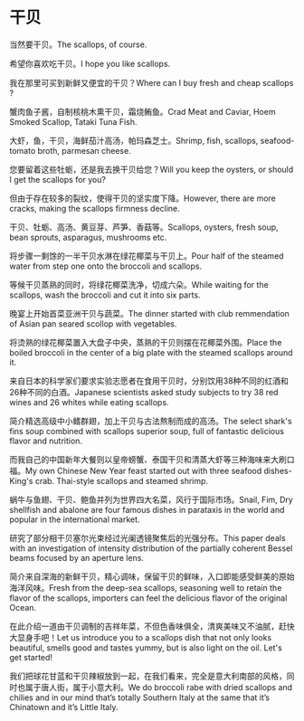 # 干贝

<p><span class="chinese">当然要干贝。</span><span class="english">The scallops, of course.</span></p>

<p><span class="chinese">希望你喜欢吃干贝。</span><span class="english">I hope you like scallops.</span></p>

<p><span class="chinese">我在那里可买到新鲜又便宜的干贝？</span><span class="english">Where can I buy fresh and cheap scallops ?</span></p>

<p><span class="chinese">蟹肉鱼子酱，自制核桃木熏干贝，霜烧鲔鱼。</span><span class="english">Crad Meat and Caviar, Hoem Smoked Scallop, Tataki Tuna Fish.</span></p>

<p><span class="chinese">大虾，鱼，干贝，海鲜茄汁高汤，帕玛森芝士。</span><span class="english">Shrimp, fish, scallops, seafood-tomato broth, parmesan cheese.</span></p>

<p><span class="chinese">您要留着这些牡蛎，还是我去换干贝给您？</span><span class="english">Will you keep the oysters, or should I get the scallops for you?</span></p>

<p><span class="chinese">但由于存在较多的裂纹，使得干贝的坚实度下降。</span><span class="english">However, there are more cracks, making the scallops firmness decline.</span></p>

<p><span class="chinese">干贝、牡蛎、高汤、黄豆芽、芦笋、香菇等。</span><span class="english">Scallops, oysters, fresh soup, bean sprouts, asparagus, mushrooms etc.</span></p>

<p><span class="chinese">将步骤一剩馀的一半干贝水淋在绿花椰菜与干贝上。</span><span class="english">Pour half of the steamed water from step one onto the broccoli and scallops.</span></p>

<p><span class="chinese">等候干贝蒸熟的同时，将绿花椰菜洗净，切成六朵。</span><span class="english">While waiting for the scallops, wash the broccoli and cut it into six parts.</span></p>

<p><span class="chinese">晚宴上开始首菜亚洲干贝与蔬菜。</span><span class="english">The dinner started with club remmendation of Asian pan seared scollop with vegetables.</span></p>

<p><span class="chinese">将烫熟的绿花椰菜置入大盘子中央，蒸熟的干贝则摆在花椰菜外围。</span><span class="english">Place the boiled broccoli in the center of a big plate with the steamed scallops around it.</span></p>

<p><span class="chinese">来自日本的科学家们要求实验志愿者在食用干贝时，分别饮用38种不同的红酒和26种不同的白酒。</span><span class="english">Japanese scientists asked study subjects to try 38 red wines and 26 whites while eating scallops.</span></p>

<p><span class="chinese">简介精选高级中小鳍群翅，加上干贝与古法熬制而成的高汤。</span><span class="english">The select shark's fins soup combined with scallops superior soup, full of fantastic delicious flavor and nutrition.</span></p>

<p><span class="chinese">而我自己的中国新年大餐则以皇帝螃蟹、泰国干贝和清蒸大虾等三种海味来大刷口福。</span><span class="english">My own Chinese New Year feast started out with three seafood dishes-King's crab. Thai-style scallops and steamed shrimp.</span></p>

<p><span class="chinese">蜗牛与鱼翅、干贝、鲍鱼并列为世界四大名菜，风行于国际市场。</span><span class="english">Snail, Fim, Dry shellfish and abalone are four famous dishes in parataxis in the world and popular in the international market.</span></p>

<p><span class="chinese">研究了部分相干贝塞尔光束经过光阑透镜聚焦后的光强分布。</span><span class="english">This paper deals with an investigation of intensity distribution of the partially coherent Bessel beams focused by an aperture lens.</span></p>

<p><span class="chinese">简介来自深海的新鲜干贝，精心调味，保留干贝的鲜味，入口即能感受鲜美的原始海洋风味。</span><span class="english">Fresh from the deep-sea scallops, seasoning well to retain the flavor of the scallops, importers can feel the delicious flavor of the original Ocean.</span></p>

<p><span class="chinese">在此介绍一道由干贝调制的吉祥年菜，不但色香味俱全，清爽美味又不油腻，赶快大显身手吧！</span><span class="english">Let us introduce you to a scallops dish that not only looks beautiful, smells good and tastes yummy, but is also light on the oil. Let's get started!</span></p>

<p><span class="chinese">我们把球花甘蓝和干贝辣椒放到一起，在我们看来，完全是意大利南部的风格，同时也属于唐人街，属于小意大利。</span><span class="english">We do broccoli rabe with dried scallops and chilies and in our mind that’s totally Southern Italy at the same that it’s Chinatown and it’s Little Italy.</span></p>

